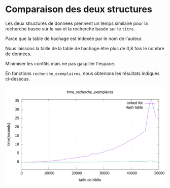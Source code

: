 # Comparaison des deux structures



Les deux structures de données prennent un temps similaire pour la recherche basée sur le `num` et la recherche basée sur le `titre`.

Parce que la table de hachage est indexée par le nom de l'auteur.

Nous laissons la taille de la table de hachage être plus de 0,8 fois le nombre de données.

Minimiser les conflits mais ne pas gaspiller l'espace.

En fonctions  `recherche_exemplaires`, nous obtenons les résultats indiqués ci-dessous.

![time](time.svg)

